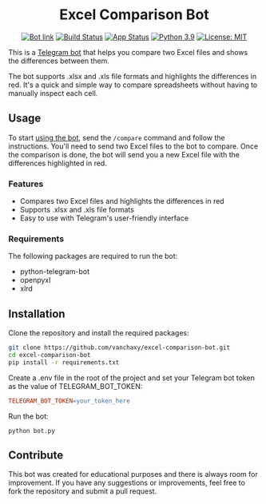 <div align="center">

# Excel Comparison Bot

[![Bot link](https://badgen.net/badge/icon/telegram?icon=telegram&label)](https://t.me/ExcelComparisonBot)
[![Build Status](https://drone.ivanchenko.io/api/badges/vanchaxy/excel-comparison-bot/status.svg?ref=refs/heads/main)](https://drone.ivanchenko.io/vanchaxy/excel-comparison-bot)
[![App Status](https://argocd.ivanchenko.io/api/badge?name=excel-comparison-bot)](https://argocd.ivanchenko.io/applications/excel-comparison-bot)
[![Python 3.9](https://img.shields.io/badge/python-3.9-blue.svg)](https://www.python.org/downloads/release/python-390/)
[![License: MIT](https://img.shields.io/badge/License-MIT-yellow.svg)](https://opensource.org/licenses/MIT)

</div>

This is a [Telegram bot](https://t.me/ExcelComparisonBot) that helps you compare two Excel files and shows the differences between them.

The bot supports .xlsx and .xls file formats and highlights the differences in red. It's a quick and simple way to compare spreadsheets without having to manually inspect each cell.

## Usage
To start [using the bot](https://t.me/ExcelComparisonBot), send the `/compare` command and follow the instructions. You'll need to send two Excel files to the bot to compare. Once the comparison is done, the bot will send you a new Excel file with the differences highlighted in red.

### Features
* Compares two Excel files and highlights the differences in red
* Supports .xlsx and .xls file formats
* Easy to use with Telegram's user-friendly interface
### Requirements
The following packages are required to run the bot:

* python-telegram-bot
* openpyxl
* xlrd
## Installation
Clone the repository and install the required packages:

```bash
git clone https://github.com/vanchaxy/excel-comparison-bot.git
cd excel-comparison-bot
pip install -r requirements.txt
```
Create a .env file in the root of the project and set your Telegram bot token as the value of TELEGRAM_BOT_TOKEN:

```makefile
TELEGRAM_BOT_TOKEN=your_token_here
```
Run the bot:
```
python bot.py
```
## Contribute
This bot was created for educational purposes and there is always room for improvement. If you have any suggestions or improvements, feel free to fork the repository and submit a pull request.
